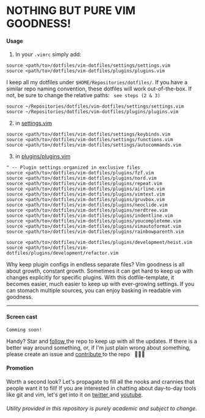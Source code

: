 # NOTHING BUT PURE VIM GOODNESS! 

#### Usage

1. In your `.vimrc` simply add:
```
source <path/to>/dotfiles/vim-dotfiles/settings/settings.vim
source <path/to>/dotfiles/vim-dotfiles/plugins/plugins.vim
```

I keep all my dotfiles under `$HOME/Repositories/dotfiles/`.
If you have a similar repo naming convention, these dotfiles will work out-of-the-box.
If not, be sure to change the relative paths: ` see steps (2 & 3)`

```
source ~/Repositories/dotfiles/vim-dotfiles/settings/settings.vim
source ~/Repositories/dotfiles/vim-dotfiles/plugins/plugins.vim
```


2. in [ settings.vim ](https://github.com/edisonslightbulbs/vim-dotfiles/blob/master/settings/settings.vim)
```
source <path/to>/dotfiles/vim-dotfiles/settings/keybinds.vim
source <path/to>/dotfiles/vim-dotfiles/settings/functions.vim
source <path/to>/dotfiles/vim-dotfiles/settings/autocommands.vim
```

3. in [ plugins/plugins.vim ](https://github.com/edisonslightbulbs/vim-dotfiles/blob/master/plugins/plugins.vim)
```
" -- Plugin settings organized in exclusive files
source <path/to>/dotfiles/vim-dotfiles/plugins/fzf.vim
source <path/to>/dotfiles/vim-dotfiles/plugins/nord.vim
source <path/to>/dotfiles/vim-dotfiles/plugins/repeat.vim
source <path/to>/dotfiles/vim-dotfiles/plugins/airline.vim
source <path/to>/dotfiles/vim-dotfiles/plugins/vimtext.vim
source <path/to>/dotfiles/vim-dotfiles/plugins/gruvbox.vim
source <path/to>/dotfiles/vim-dotfiles/plugins/neoclide.vim
source <path/to>/dotfiles/vim-dotfiles/plugins/nerdtree.vim
source <path/to>/dotfiles/vim-dotfiles/plugins/indentline.vim
source <path/to>/dotfiles/vim-dotfiles/plugins/youcompleteme.vim
source <path/to>/dotfiles/vim-dotfiles/plugins/vimautoformat.vim
source <path/to>/dotfiles/vim-dotfiles/plugins/rainbowparenth.vim

source <path/to>/dotfiles/vim-dotfiles/plugins/development/heist.vim
source <path/to>/dotfiles/vim-dotfiles/plugins/development/refactor.vim
```

Why keep plugin configs in endless separate files? Vim goodness is all about growth, constant growth. Sometimes it can get hard to keep up with changes explicitly for specific plugins. With this dotfile-template, it becomes easier, much easier to keep up with ever-growing settings. If you can stomach multiple sources, you can enjoy basking in readable vim goodness. 

* * *

#### Screen cast

`Comming soon!`


Handy? Star and [ follow ](https://github.com/edisonslightbulbs/vim-dotfiles/subscription)  the repo to keep up with all the updates.
If there is a better way around something, or, if I'm just plain wrong about something, please create an issue and [ contribute ](https://github.com/edisonslightbulbs/vim-dotfiles/fork) to the repo
   👏🍻🍻

#### Promotion

Worth a second look? Let's propagate to fill all the nooks and crannies that people want it to fill!
If you are interested in chatting about day-to-day tools like git and vim,
let's get into it on [ twitter ](https://twitter.com/antiqueeverett) and [ youtube](https://www.youtube.com/channel/UCKkeK-xQiIWc3jzBbUel9ww?view_as=subscriber).

###### Utility provided in this repository is purely academic and subject to change.

